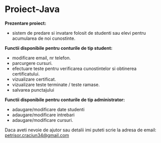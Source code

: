 # Proiect-Java


<b> Prezentare proiect: </b>
- sistem de predare si invatare folosit de studenti sau elevi pentru acumularea de noi cunostinte.

<b> Functii disponibile pentru conturile de tip student: </b>
- modificare email, nr telefon.
- parcurgere cursuri.
- efectuare teste pentru verificarea cunostintelor si obtinerea certificatului.
- vizualizare certificat.
- vizualizare teste terminate / teste ramase.
- salvarea punctajului 

<b> Functii disponibile pentru conturile de tip administrator: </b>
- adaugare/modificare date studenti
- adaugare/modificare intrebari
- adaugare/modificare cursuri.

Daca aveti nevoie de ajutor sau detalii imi puteti scrie la adresa de email: petrisor.craciun34@gmail.com
